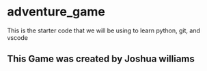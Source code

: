 
# adventure_game
This is the starter code that we will be using to learn python, git, and vscode

## This Game was created by Joshua williams